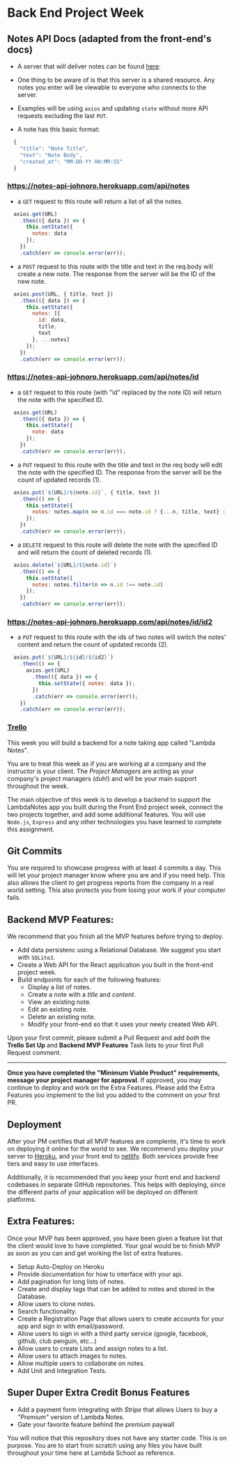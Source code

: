 # Back End Project Week

## Notes API Docs (adapted from the front-end's docs)

- A server that will deliver notes can be found [here](https://notes-api-johnoro.herokuapp.com/):

- One thing to be aware of is that this server is a shared resource. Any notes you enter will be viewable to everyone who connects to the server.

- Examples will be using `axios` and updating `state` without more API requests excluding the last `PUT`.

- A note has this basic format:

```js
  {
    "title": "Note Title",
    "text": "Note Body",
    "created_at": "MM-DD-YY HH:MM:SS"
  }
```

### https://notes-api-johnoro.herokuapp.com/api/notes

- a `GET` request to this route will return a list of all the notes.
```js
  axios.get(URL)
    .then(({ data }) => {
      this.setState({
        notes: data
      });
    })
    .catch(err => console.error(err));
```

- a `POST` request to this route with the title and text in the req.body will create a new note. The response from the server will be the ID of the new note.
```js
  axios.post(URL, { title, text })
    .then(({ data }) => {
      this.setState({
        notes: [{
          id: data,
          title,
          text
        }, ...notes]
      });
    })
    .catch(err => console.error(err));
```

### https://notes-api-johnoro.herokuapp.com/api/notes/id

- a `GET` request to this route (with "id" replaced by the note ID) will return the note with the specified ID.
```js
  axios.get(URL)
    .then(({ data }) => {
      this.setState({
        note: data
      });
    })
    .catch(err => console.error(err));
```

- a `PUT` request to this route with the title and text in the req body will edit the note with the specified ID. The response from the server will be the count of updated records (1).
```js
  axios.put(`${URL}/${note.id}`, { title, text })
    .then(() => {
      this.setState({
        notes: notes.map(n => n.id === note.id ? {...n, title, text} : n)
      });
    })
    .catch(err => console.error(err));
```

- a `DELETE` request to this route will delete the note with the specified ID and will return the count of deleted records (1).
```js
  axios.delete(`${URL}/${note.id}`)
    .then(() => {
      this.setState({
        notes: notes.filter(n => n.id !== note.id)
      });
    })
    .catch(err => console.error(err));
```

### https://notes-api-johnoro.herokuapp.com/api/notes/id/id2

- a `PUT` request to this route with the ids of two notes will switch the notes' content and return the count of updated records (2).
```js
  axios.put(`${URL}/${id}/${id2}`)
    .then(() => {
      axios.get(URL)
        .then(({ data }) => {
          this.setState({ notes: data });
        })
        .catch(err => console.error(err));
    })
    .catch(err => console.error(err));
```


### [Trello](https://trello.com/b/sgGWEZY9/backend-lambda-notes-by-john-orourke)

This week you will build a backend for a note taking app called "Lambda Notes".

You are to treat this week as if you are working at a company and the instructor is your client. The _Project Managers_ are acting as your company's project managers (duh!) and will be your main support throughout the week.

The main objective of this week is to develop a backend to support the LambdaNotes app you built during the Front End project week, connect the two projects together, and add some additional features. You will use `Node.js`, `Express` and any other technologies you have learned to complete this assignment.

## Git Commits

You are required to showcase progress with at least 4 commits a day. This will let your project manager know where you are and if you need help. This also allows the client to get progress reports from the company in a real world setting. This also protects you from losing your work if your computer fails.

## Backend MVP Features:

We recommend that you finish all the MVP features before trying to deploy.

- Add data persistenc using a Relational Database. We suggest you start with `SQLite3`.
- Create a Web API for the React application you built in the front-end project week.
- Build endpoints for each of the following features:
  - Display a list of notes.
  - Create a note with a _title_ and _content_.
  - View an existing note.
  - Edit an existing note.
  - Delete an existing note.
  - Modify your front-end so that it uses your newly created Web API.

Upon your first commit, please submit a Pull Request and add _both_ the **Trello Set Up** and **Backend MVP Features** Task lists to your first Pull Request comment.

---

**Once you have completed the "Minimum Viable Product" requirements, message your project manager for approval**. If approved, you may continue to deploy and work on the Extra Features. Please add the Extra Features you implement to the list you added to the comment on your first PR.

## Deployment

After your PM certifies that all MVP features are complente, it's time to work on deploying it online for the world to see. We recommend you deploy your server to [Heroku](https://devcenter.heroku.com/articles/getting-started-with-nodejs#introduction), and your front end to [netlify](https://www.netlify.com/blog/2016/09/29/a-step-by-step-guide-deploying-on-netlify/). Both services provide free tiers and easy to use interfaces.

Additionally, it is recommended that you keep your front end and backend codebases in separate GitHub repositories. This helps with deploying, since the different parts of your application will be deployed on different platforms.

## Extra Features:

Once your MVP has been approved, you have been given a feature list that the client would love to have completed. Your goal would be to finish MVP as soon as you can and get working the list of extra features.

- Setup Auto-Deploy on Heroku
- Provide documentation for how to interface with your api.
- Add pagination for long lists of notes.
- Create and display tags that can be added to notes and stored in the Database.
- Allow users to clone notes.
- Search functionality.
- Create a Registration Page that allows users to create accounts for your app and sign in with email/password.
- Allow users to sign in with a third party service (google, facebook, github, club penguin, etc...)
- Allow users to create Lists and assign notes to a list.
- Allow users to attach images to notes.
- Allow multiple users to collaborate on notes.
- Add Unit and Integration Tests.

## Super Duper Extra Credit Bonus Features

- Add a payment form integrating with _Stripe_ that allows Users to buy a _"Premium"_ version of Lambda Notes.
- Gate your favorite feature behind the _premium_ paywall

You will notice that this repository does not have any starter code. This is on purpose. You are to start from scratch using any files you have built throughout your time here at Lambda School as reference.
